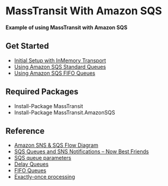 # MassTransit With Amazon SQS
**Example of using MassTransit with Amazon SQS**

## Get Started
- [Initial Setup with InMemory Transport](https://masstransit-project.com/getting-started/)
- [Using Amazon SQS Standard Queues](https://masstransit-project.com/usage/transports/amazonsqs.html)
- [Using Amazon SQS FIFO Queues](Amazon-SQS-FIFO.md)

## Required Packages
- Install-Package MassTransit
- Install-Package MassTransit.AmazonSQS

## Reference
- [Amazon SNS & SQS Flow Diagram](https://miro.com/app/board/o9J_l1S5cEc=/)
- [SQS Queues and SNS Notifications – Now Best Friends](https://aws.amazon.com/blogs/aws/queues-and-notifications-now-best-friends/)
- [SQS queue parameters](https://docs.aws.amazon.com/AWSSimpleQueueService/latest/SQSDeveloperGuide/sqs-configure-queue-parameters.html)  
- [Delay Queues](https://docs.aws.amazon.com/AWSSimpleQueueService/latest/SQSDeveloperGuide/sqs-delay-queues.html) 
- [FIFO Queues](https://docs.aws.amazon.com/AWSSimpleQueueService/latest/SQSDeveloperGuide/FIFO-queues.html)
- [Exactly-once processing](https://docs.aws.amazon.com/AWSSimpleQueueService/latest/SQSDeveloperGuide/FIFO-queues-exactly-once-processing.html)
  